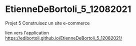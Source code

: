 # EtienneDeBortoli_5_12082021
Projet 5 Construisez un site e-commerce

lien vers l'application
https://edibortoli.github.io/EtienneDeBortoli_5_12082021/